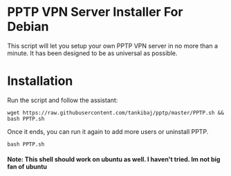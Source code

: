 # PPTP VPN Server Installer For Debian

This script will let you setup your own PPTP VPN server in no more than a minute. It has been designed to be as universal as possible.

# Installation

Run the script and follow the assistant:

`wget https://raw.githubusercontent.com/tankibaj/pptp/master/PPTP.sh && bash PPTP.sh`

Once it ends, you can run it again to add more users or uninstall PPTP.

`bash PPTP.sh`

#### Note: This shell should work on ubuntu as well. I haven't tried. Im not big fan of ubuntu
